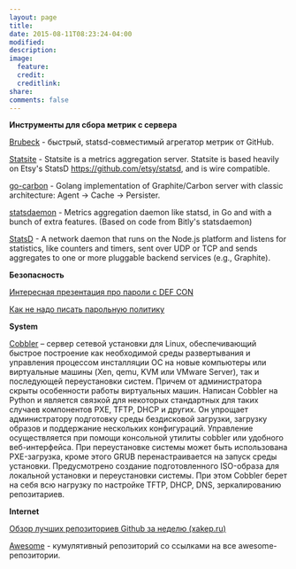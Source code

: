 ```yaml
---
layout: page
title:
date: 2015-08-11T08:23:24-04:00
modified:
description:
image:
  feature:
  credit:
  creditlink:
share:
comments: false
---
```



**Инструменты для сбора метрик с сервера**

[Brubeck](http://habrahabr.ru/post/260971/) - быстрый, statsd-совместимый агрегатор метрик от GitHub.

[Statsite](https://github.com/armon/statsite) - Statsite is a metrics aggregation server. Statsite is based heavily on Etsy's StatsD https://github.com/etsy/statsd, and is wire compatible.

[go-carbon](https://github.com/lomik/go-carbon) - Golang implementation of Graphite/Carbon server with classic architecture: Agent -> Cache -> Persister.

[statsdaemon](https://github.com/vimeo/statsdaemon) - Metrics aggregation daemon like statsd, in Go and with a bunch of extra features. (Based on code from Bitly's statsdaemon)

[StatsD](https://github.com/etsy/statsd) - A network daemon that runs on the Node.js platform and listens for statistics, like counters and timers, sent over UDP or TCP and sends aggregates to one or more pluggable backend services (e.g., Graphite).


**Безопасность**

[Интересная презентация про пароли с DEF CON](http://www.securitylab.ru/blog/personal/itsec/148265.php)

[Как не надо писать парольную политику](http://www.itsec.pro/2014/01/blog-post_23.html)


**System**

[Сobbler](https://cobbler.github.io/) – сервер сетевой установки для Linux, обеспечивающий быстрое построение как необходимой среды развертывания и управления процессом инсталляции ОС на новые компьютеры или виртуальные машины (Xen, qemu, KVM или VMware Server), так и последующей переустановки систем. Причем от администратора скрыты особенности работы виртуальных машин. Написан Сobbler на Python и является связкой для некоторых стандартных для таких случаев компонентов PXE, TFTP, DHCP и других. Он упрощает администратору подготовку среды бездисковой загрузки, загрузку образов и поддержание нескольких конфигураций. Управление осуществляется при помощи консольной утилиты cobbler или удобного веб-интерфейса. При переустановке системы может быть использована PXE-загрузка, кроме этого GRUB перенастраивается на запуск среды установки. Предусмотрено создание подготовленного ISO-образа для локальной установки и переустановки системы. При этом Сobbler берет на себя всю нагрузку по настройке TFTP, DHCP, DNS, зеркалированию репозитариев.

**Internet**

[Обзор лучших репозиториев Github за неделю (xakep.ru)](https://goo.gl/1z81Z5)

[Awesome](https://github.com/sindresorhus/awesome) - кумулятивный репозиторий со ссылками на все awesome-репозитории.
